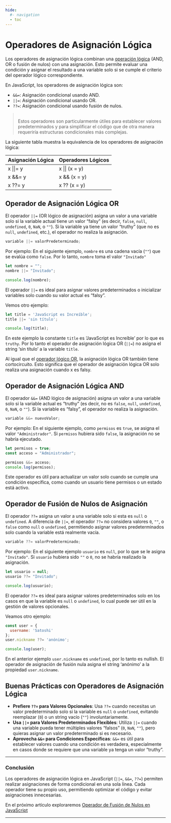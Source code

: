 ```yaml
---
hide:
  #- navigation
  - toc
---
```


<link rel="stylesheet" href="../../assets/stylesheets/javascript.css">

# **Operadores de Asignación Lógica**

Los operadores de asignación lógica combinan una [operación lógica](../operadores-logicos/) (AND, OR o fusión de nulos) con una asignación. Esto permite evaluar una condición y asignar el resultado a una variable solo si se cumple el criterio del operador lógico correspondiente.

En JavaScript, los operadores de asignación lógica son:

  - `&&=`: Asignación condicional usando AND.
  - `||=`: Asignación condicional usando OR.
  - `??=`: Asignación condicional usando fusión de nulos.

><br>
> Estos operadores son particularmente útiles para establecer valores predeterminados y para simplificar el código que de otra manera requeriría estructuras condicionales más complejas.
>
><br>

La siguiente tabla muestra la equivalencia de los operadores de asignación lógica:

| Asignación Lógica | Operadores Lógicos |
| :---------------- | :----------------- |
| x \|\|= y	        | x \|\| (x = y)     |
| x &&= y	        | x && (x = y)       |
| x ??= y	        | x ?? (x = y)       |

## **Operador de Asignación Lógica OR**

El operador `||=` (OR lógico de asignación) asigna un valor a una variable solo si la variable actual tiene un valor “falsy” (es decir, `false`, `null`, `undefined`, `0`, `NaN`, o `""`). Si la variable ya tiene un valor “truthy” (que no es `null`, `undefined`, etc.), el operador no realiza la asignación.

```js linenums="1" title="javascript"
variable ||= valorPredeterminado;
```

Por ejemplo: En el siguiente ejemplo, `nombre` es una cadena vacía (`""`) que se evalúa como `false`. Por lo tanto, `nombre` toma el valor `"Invitado"`

```js linenums="1" title="javascript"
let nombre = "";
nombre ||= "Invitado";

console.log(nombre);
```

El operador `||=` es ideal para asignar valores predeterminados o inicializar variables solo cuando su valor actual es “falsy”.

Vemos otro ejemplo:

```js linenums="1" title="javascript"
let title = 'JavaScript es Increíble';
title ||= 'sin título';

console.log(title);
```

En este ejemplo la constante `title` es ‘JavaScript es Increíble’ por lo que es `truthy`. Por lo tanto el operador de asignación lógica OR (`||=`) no asigna el string ‘sin título’ a la variable `title`.

Al igual que el [operador lógico OR](../operadores-logicos/), la asignación lógica OR también tiene cortocircuito. Esto significa que el operador de asignación lógica OR solo realiza una asignación cuando x es falsy.

## **Operador de Asignación Lógica AND**

El operador `&&=` (AND lógico de asignación) asigna un valor a una variable solo si la variable actual es “truthy” (es decir, no es `false`, `null`, `undefined`, `0`, `NaN`, o `""`). Si la variable es “falsy”, el operador no realiza la asignación.

```js linenums="1" title="javascript"
variable &&= nuevoValor;
```

Por ejemplo: En el siguiente ejemplo, como `permisos` es `true`, se asigna el valor `"Administrador"`. Si `permisos` hubiera sido `false`, la asignación no se habría ejecutado.

```js linenums="1" title="javascript"
let permisos = true;
const acceso = "Administrador";

permisos &&= acceso;
console.log(permisos);
```

Este operador es útil para actualizar un valor solo cuando se cumple una condición específica, como cuando un usuario tiene permisos o un estado está activo.

## **Operador de Fusión de Nulos de Asignación**

El operador `??=` asigna un valor a una variable solo si esta es `null` o `undefined`. A diferencia de `||=`, el operador `??=` no considera valores `0`, `""`, o `false` como `null` o `undefined`, permitiendo asignar valores predeterminados solo cuando la variable está realmente vacía.

```js linenums="1" title="javascript"
variable ??= valorPredeterminado;
```

Por ejemplo: En el siguiente ejemplo `usuario` es `null`, por lo que se le asigna `"Invitado"`. Si `usuario` hubiera sido `""` o `0`, no se habría realizado la asignación.

```js linenums="1" title="javascript"
let usuario = null;
usuario ??= "Invitado";

console.log(usuario);
```

El operador `??=` es ideal para asignar valores predeterminados solo en los casos en que la variable es `null` o `undefined`, lo cual puede ser útil en la gestión de valores opcionales.

Veamos otro ejemplo:

```js linenums="1" title="javascript"
const user = {
  username: 'Satoshi'
};
user.nickname ??= 'anónimo';

console.log(user);
```

En el anterior ejemplo `user.nickname` es `undefined`, por lo tanto es nullish. El operador de asignación de fusión nula asigna el string ‘anónimo’ a la propiedad `user.nickname`.

## **Buenas Prácticas con Operadores de Asignación Lógica**

  - **Prefiere `??=` para Valores Opcionales**: Usa `??=` cuando necesitas un valor predeterminado solo si la variable es `null` o `undefined`, evitando reemplazar (`0`) o un string vacío (`""`) involuntariamente.
  - **Usa `||=` para Valores Predeterminados Flexibles**: Utiliza `||=` cuando una variable pueda tener múltiples valores “falsos” (`0`, `NaN`, `""`), pero quieras asignar un valor predeterminado si es necesario.
  - **Aprovecha `&&=` para Condiciones Específicas**: `&&=` es útil para establecer valores cuando una condición es verdadera, especialmente en casos donde se requiere que una variable ya tenga un valor “truthy”.

***

### **Conclusión**

Los operadores de asignación lógica en JavaScript (`||=`, `&&=`, `??=`) permiten realizar asignaciones de forma condicional en una sola línea. Cada operador tiene su propio uso, permitiendo optimizar el código y evitar asignaciones innecesarias.

En el próximo artículo exploraremos [Operador de Fusión de Nulos en JavaScript](../operador-fusion-nulos/)

***

<br>
